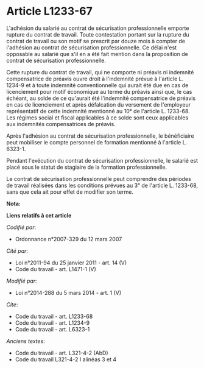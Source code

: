 # Article L1233-67

L'adhésion du salarié au contrat de sécurisation professionnelle emporte rupture du contrat de travail. Toute contestation
portant sur la rupture du contrat de travail ou son motif se prescrit par douze mois à compter de l'adhésion au contrat de
sécurisation professionnelle. Ce délai n'est opposable au salarié que s'il en a été fait mention dans la proposition de
contrat de sécurisation professionnelle. 

Cette rupture du contrat de travail, qui ne comporte ni préavis ni indemnité compensatrice de préavis ouvre droit à
l'indemnité prévue à l'article L. 1234-9 et à toute indemnité conventionnelle qui aurait été due en cas de licenciement pour
motif économique au terme du préavis ainsi que, le cas échéant, au solde de ce qu'aurait été l'indemnité compensatrice de
préavis en cas de licenciement et après défalcation du versement de l'employeur représentatif de cette indemnité mentionné au
10° de l'article L. 1233-68. Les régimes social et fiscal applicables à ce solde sont ceux applicables aux indemnités
compensatrices de préavis. 

Après l'adhésion au contrat de sécurisation professionnelle, le bénéficiaire peut mobiliser le compte personnel de formation
mentionné à l'article L. 6323-1. 

Pendant l'exécution du contrat de sécurisation professionnelle, le salarié est placé sous le statut de stagiaire de la
formation professionnelle. 

Le contrat de sécurisation professionnelle peut comprendre des périodes de travail réalisées dans les conditions prévues au
3° de l'article L. 1233-68, sans que cela ait pour effet de modifier son terme.

**Nota:**



**Liens relatifs à cet article**

_Codifié par_:

  - Ordonnance n°2007-329 du 12 mars 2007

_Cité par_:

  - Loi n°2011-94 du 25 janvier 2011 - art. 14 (V)
  - Code du travail - art. L1471-1 (V)

_Modifié par_:

  - Loi n°2014-288 du 5 mars 2014 - art. 1 (V)

_Cite_:

  - Code du travail - art. L1233-68
  - Code du travail - art. L1234-9
  - Code du travail - art. L6323-1

_Anciens textes_:

  - Code du travail - art. L321-4-2 (AbD)
  - Code du travail L321-4-2 I alinéas 3 et 4
